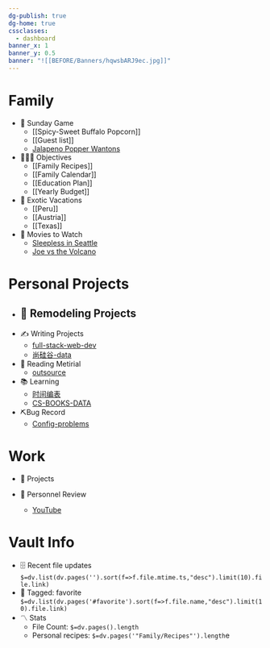 ```yaml
---
dg-publish: true
dg-home: true
cssclasses:
  - dashboard
banner_x: 1
banner_y: 0.5
banner: "![[BEFORE/Banners/hqwsbARJ9ec.jpg]]"
---
```



# Family
- 🏈 Sunday Game
	- [[Spicy-Sweet Buffalo Popcorn]]
	- [[Guest list]]
	- [Jalapeno Popper Wantons](https://www.allrecipes.com/recipe/166991/jalapeno-popper-wontons/)
- 👨‍👩‍👦 Objectives
	- [[Family Recipes]]
	- [[Family Calendar]]
	- [[Education Plan]]
	- [[Yearly Budget]]
- 🌅 Exotic Vacations 
	- [[Peru]]
	- [[Austria]]
	- [[Texas]]  
- 🎥 Movies to Watch
	- [Sleepless in Seattle](https://www.imdb.com/title/tt0108160/)
	- [Joe vs the Volcano](https://www.imdb.com/title/tt0099892/)

 # Personal Projects
- 🏡 Remodeling Projects
	- 
 - ✍️ Writing Projects
    - [full-stack-web-dev](课程&笔记/技术栈/freeCodeCamp/fs-data.md)
	- [尚硅谷-data](课程&笔记/技术栈/尚硅谷/尚硅谷-data.md)
- 👀 Reading Metirial
    - [outsource](BEFORE/Outsource-data.md)
- 📚 Learning
	- [时间编表](BEFORE/时间编表.md)
	- [CS-BOOKS-DATA](书籍/CS-BOOKS-DATA.md) 
- ⛏Bug Record
    -  [Config-problems](Configuration/Config-data.md)
# Work
- 💼 Projects

- 👥 Personnel Review
    - [YouTube](BEFORE/Person/YouTube-data.md)
# Vault Info
- 🗄️ Recent file updates
 `$=dv.list(dv.pages('').sort(f=>f.file.mtime.ts,"desc").limit(10).file.link)`
- 🔖 Tagged:  favorite 
 `$=dv.list(dv.pages('#favorite').sort(f=>f.file.name,"desc").limit(10).file.link)`
- 〽️ Stats
	-  File Count: `$=dv.pages().length`
	-  Personal recipes: `$=dv.pages('"Family/Recipes"').length`e


